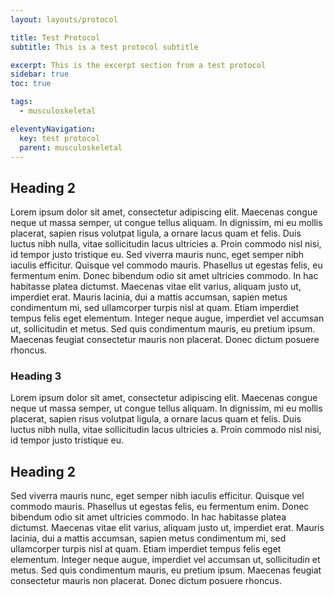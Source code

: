 ```yaml
---
layout: layouts/protocol

title: Test Protocol
subtitle: This is a test protocol subtitle

excerpt: This is the excerpt section from a test protocol
sidebar: true
toc: true

tags:
  - musculoskeletal

eleventyNavigation:
  key: test protocol
  parent: musculoskeletal
---
```


## Heading 2

Lorem ipsum dolor sit amet, consectetur adipiscing elit. Maecenas congue neque ut massa semper, ut congue tellus aliquam. In dignissim, mi eu mollis placerat, sapien risus volutpat ligula, a ornare lacus quam et felis. Duis luctus nibh nulla, vitae sollicitudin lacus ultricies a. Proin commodo nisl nisi, id tempor justo tristique eu. Sed viverra mauris nunc, eget semper nibh iaculis efficitur. Quisque vel commodo mauris. Phasellus ut egestas felis, eu fermentum enim. Donec bibendum odio sit amet ultricies commodo. In hac habitasse platea dictumst. Maecenas vitae elit varius, aliquam justo ut, imperdiet erat. Mauris lacinia, dui a mattis accumsan, sapien metus condimentum mi, sed ullamcorper turpis nisl at quam. Etiam imperdiet tempus felis eget elementum. Integer neque augue, imperdiet vel accumsan ut, sollicitudin et metus. Sed quis condimentum mauris, eu pretium ipsum. Maecenas feugiat consectetur mauris non placerat. Donec dictum posuere rhoncus.

### Heading 3

Lorem ipsum dolor sit amet, consectetur adipiscing elit. Maecenas congue neque ut massa semper, ut congue tellus aliquam. In dignissim, mi eu mollis placerat, sapien risus volutpat ligula, a ornare lacus quam et felis. Duis luctus nibh nulla, vitae sollicitudin lacus ultricies a. Proin commodo nisl nisi, id tempor justo tristique eu. 

## Heading 2

Sed viverra mauris nunc, eget semper nibh iaculis efficitur. Quisque vel commodo mauris. Phasellus ut egestas felis, eu fermentum enim. Donec bibendum odio sit amet ultricies commodo. In hac habitasse platea dictumst. Maecenas vitae elit varius, aliquam justo ut, imperdiet erat. Mauris lacinia, dui a mattis accumsan, sapien metus condimentum mi, sed ullamcorper turpis nisl at quam. Etiam imperdiet tempus felis eget elementum. Integer neque augue, imperdiet vel accumsan ut, sollicitudin et metus. Sed quis condimentum mauris, eu pretium ipsum. Maecenas feugiat consectetur mauris non placerat. Donec dictum posuere rhoncus.